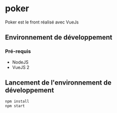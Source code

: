 # poker

Poker est le front réalisé avec VueJs

## Environnement de développement

### Pré-requis
* NodeJS
* VueJS 2

## Lancement de l'environnement de développement

```bash
npm install
npm start
```
